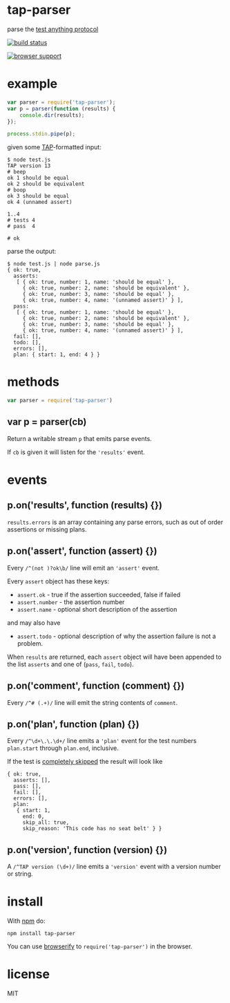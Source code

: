 # tap-parser

parse the [test anything protocol](http://testanything.org/)

[![build status](https://secure.travis-ci.org/substack/tap-parser.png)](http://travis-ci.org/substack/tap-parser)

[![browser support](http://ci.testling.com/substack/tap-parser.png)](http://ci.testling.com/substack/tap-parser)

# example

``` js
var parser = require('tap-parser');
var p = parser(function (results) {
    console.dir(results);
});

process.stdin.pipe(p);
```

given some [TAP](http://testanything.org/)-formatted input:

```
$ node test.js
TAP version 13
# beep
ok 1 should be equal
ok 2 should be equivalent
# boop
ok 3 should be equal
ok 4 (unnamed assert)

1..4
# tests 4
# pass  4

# ok
```

parse the output:

```
$ node test.js | node parse.js
{ ok: true,
  asserts: 
   [ { ok: true, number: 1, name: 'should be equal' },
     { ok: true, number: 2, name: 'should be equivalent' },
     { ok: true, number: 3, name: 'should be equal' },
     { ok: true, number: 4, name: '(unnamed assert)' } ],
  pass: 
   [ { ok: true, number: 1, name: 'should be equal' },
     { ok: true, number: 2, name: 'should be equivalent' },
     { ok: true, number: 3, name: 'should be equal' },
     { ok: true, number: 4, name: '(unnamed assert)' } ],
  fail: [],
  todo: [],
  errors: [],
  plan: { start: 1, end: 4 } }
```

# methods

``` js
var parser = require('tap-parser')
```

## var p = parser(cb)

Return a writable stream `p` that emits parse events.

If `cb` is given it will listen for the `'results'` event.

# events

## p.on('results', function (results) {})

`results.errors` is an array containing any parse errors, such as out of order
assertions or missing plans.

## p.on('assert', function (assert) {})

Every `/^(not )?ok\b/` line will emit an `'assert'` event.

Every `assert` object has these keys:

* `assert.ok` - true if the assertion succeeded, false if failed
* `assert.number` - the assertion number
* `assert.name` - optional short description of the assertion

and may also have

* `assert.todo` - optional description of why the assertion failure is
  not a problem.

When `results` are returned, each `assert` object will have been
appended to the list `asserts` and one of (`pass`, `fail`, `todo`).

## p.on('comment', function (comment) {})

Every `/^# (.+)/` line will emit the string contents of `comment`.

## p.on('plan', function (plan) {})

Every `/^\d+\.\.\d+/` line emits a `'plan'` event for the test numbers
`plan.start` through `plan.end`, inclusive.

If the test is [completely skipped](http://podwiki.hexten.net/TAP/TAP.html?page=TAP#Skippingeverything) the result will look like

```
{ ok: true,
  asserts: [],
  pass: [],
  fail: [],
  errors: [],
  plan: 
   { start: 1,
     end: 0,
     skip_all: true,
     skip_reason: 'This code has no seat belt' } }
```

## p.on('version', function (version) {})

A `/^TAP version (\d+)/` line emits a `'version'` event with a version number or
string.

# install

With [npm](https://npmjs.org) do:

```
npm install tap-parser
```

You can use [browserify](http://browserify.org) to `require('tap-parser')` in
the browser.

# license

MIT
